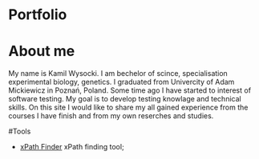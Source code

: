 # Portfolio

# About me
My name is Kamil Wysocki. I am bechelor of scince, specialisation experimental biology, genetics. I graduated from Univercity of Adam Mickiewicz in Poznań, Poland. Some time ago I have started to interest of software testing. My goal is to develop testing knowlage and technical skills. On this site I would like to share my all gained experience from the courses I have finish and from my own reserches and studies.

#Tools
* [xPath Finder](https://chrome.google.com/webstore/detail/xpath-finder/ihnknokegkbpmofmafnkoadfjkhlogph) xPath finding tool;
